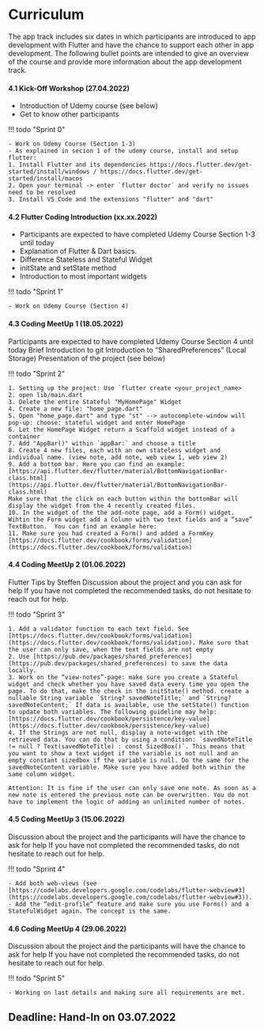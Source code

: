 # Curriculum
The app track includes six dates in which participants are introduced to app development with Flutter and have the chance to support each other in app development. The following bullet points are intended to give an overview of the course and provide more information about the app development track.

#### 4.1 Kick-Off Workshop (27.04.2022)
- Introduction of Udemy course (see below)
- Get to know other participants

!!! todo "Sprint 0"
    
    - Work on Udemy Course (Section 1-3)
    - As explained in secion 1 of the udemy course, install and setup flutter:
    1. Install Flutter and its dependencies https://docs.flutter.dev/get-started/install/windows / https://docs.flutter.dev/get-started/install/macos
    2. Open your terminal -> enter `flutter doctor` and verify no issues need to be resolved
    3. Install VS Code and the extensions "flutter" and "dart"


#### 4.2 Flutter Coding Introduction (xx.xx.2022)
- Participants are expected to have completed Udemy Course Section 1-3 until today
- Explanation of Flutter & Dart basics.
- Difference Stateless and Stateful Widget
- initState and setState method
- Introduction to most important widgets

!!! todo "Sprint 1"
    
    - Work on Udemy Course (Section 4)


#### 4.3 Coding MeetUp 1 (18.05.2022)
Participants are expected to have completed Udemy Course Section 4 until today
Brief Introduction to git
Introduction to “SharedPreferences” (Local Storage)
Presentation of the project (see below)

!!! todo "Sprint 2"
    
    1. Setting up the project: Use `flutter create <your_project_name>
    2. open lib/main.dart
    3. Delete the entire Stateful "MyHomePage" Widget
    4. Create a new file: "home_page.dart"
    5. Open "home_page.dart" and type "st" --> autocomplete-window will pop-up: choose: stateful widget and enter HomePage
    6. Let the HomePage Widget return a Scaffold widget instead of a container
    7. Add "AppBar()" within `appBar:` and choose a title
    8. Create 4 new files, each with an own stateless widget and individual name. (view note, add note, web view 1, web view 2)
    9. Add a bottom bar. Here you can find an example:
    [https://api.flutter.dev/flutter/material/BottomNavigationBar-class.html](https://api.flutter.dev/flutter/material/BottomNavigationBar-class.html)
    Make sure that the click on each button within the bottomBar will display the widget from the 4 recently created files.
    10. In the widget of the the add-note page, add a Form() widget. Wihtin the Form widget add a Column with two text fields and a “save” TextButton.  You can find an example here:
    11. Make sure you had created a Form() and added a FormKey [https://docs.flutter.dev/cookbook/forms/validation](https://docs.flutter.dev/cookbook/forms/validation) 


#### 4.4 Coding MeetUp 2 (01.06.2022)
Flutter Tips by Steffen
Discussion about the project and you can ask for help
If you have not completed the recommended tasks, do not hesitate to reach out for help.

!!! todo "Sprint 3"
    
    1. Add a validator function to each text field. See [https://docs.flutter.dev/cookbook/forms/validation](https://docs.flutter.dev/cookbook/forms/validation). Make sure that the user can only save, when the text fields are not empty
    2. Use [https://pub.dev/packages/shared_preferences](https://pub.dev/packages/shared_preferences) to save the data locally.
    3. Work on the “view-notes”-page: make sure you create a Stateful widget and check whether you have saved data every time you open the page. To do that, make the check in the initState() method. create a nullable String variable `String? savedNoteTitle;` and `String? savedNoteContent;` If data is available, use the setState() function to update both variables. The following guideline may help: [https://docs.flutter.dev/cookbook/persistence/key-value](https://docs.flutter.dev/cookbook/persistence/key-value) 
    4. If the Strings are not null, display a note-widget with the retrieved data. You can do that by using a condition: `savedNoteTitle != null ? Text(savedNoteTitle) : const SizedBox()`. This means that you want to show a text widget if the variable is not null and an empty constant sizedbox if the variable is null. Do the same for the savedNoteContent variable. Make sure you have added both within the same column widget.

    Attention: It is fine if the user can only save one note. As soon as a new note is entered the previous note can be overwritten. You do not have to implement the logic of adding an unlimited number of notes.
    

#### 4.5 Coding MeetUp 3 (15.06.2022)
Discussion about the project and the participants will have the chance to ask for help
If you have not completed the recommended tasks, do not hesitate to reach out for help.

!!! todo "Sprint 4"
    
    - Add both web-views (see [https://codelabs.developers.google.com/codelabs/flutter-webview#3](https://codelabs.developers.google.com/codelabs/flutter-webview#3)).
    - Add the “edit-profile” feature and make sure you use Forms() and a StatefulWidget again. The concept is the same.


#### 4.6 Coding MeetUp 4 (29.06.2022)
Discussion about the project and the participants will have the chance to ask for help
If you have not completed the recommended tasks, do not hesitate to reach out for help.


!!! todo "Sprint 5"
    
    - Working on last details and making sure all requirements are met. 


## Deadline: Hand-In on 03.07.2022
